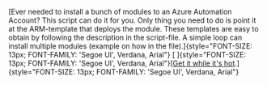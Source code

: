 ﻿[Ever needed to install a bunch of modules to an Azure Automation
Account? This script can do it for you. Only thing you need to do is
point it at the ARM-template that deploys the module. These templates
are easy to obtain by following the description in the script-file. A
simple loop can install multiple modules (example on how in the
file).]{style="FONT-SIZE: 13px; FONT-FAMILY: 'Segoe UI', Verdana, Arial"}
[
]{style="FONT-SIZE: 13px; FONT-FAMILY: 'Segoe UI', Verdana, Arial"}[[Get
it while it\'s
hot](https://gallery.technet.microsoft.com/Automated-module-9806ed11).]{style="FONT-SIZE: 13px; FONT-FAMILY: 'Segoe UI', Verdana, Arial"}

```

```
